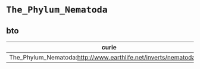 # `The_Phylum_Nematoda`

## bto

| curie                                                              |   usages | nodes                                             |
|--------------------------------------------------------------------|----------|---------------------------------------------------|
| The_Phylum_Nematoda:http://www.earthlife.net/inverts/nematoda.html |        1 | [BTO:0001049](https://bioregistry.io/BTO:0001049) |

